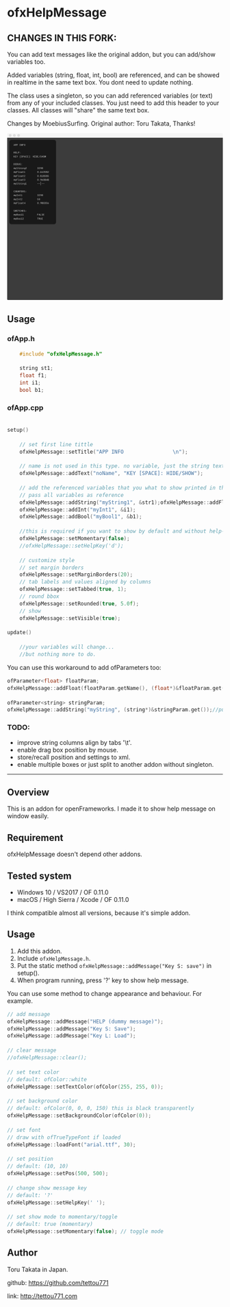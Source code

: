 # ofxHelpMessage

## CHANGES IN THIS FORK:

You can add text messages like the original addon, but you can add/show variables too.

Added variables (string, float, int, bool) are referenced, and can be showed in realtime in the same text box.
You dont need to update nothing.

The class uses a singleton, so you can add referenced variables (or text) from any of your included classes. You just need to add this header to your classes. All classes will "share" the same text box.

Changes by MoebiusSurfing. Original author: Toru Takata, Thanks!

![Alt text](/screenshot.jpg?raw=true "MoebiusSurfing")

## Usage

### ofApp.h
```cpp
    #include "ofxHelpMessage.h"

    string st1;
    float f1;
    int i1;
    bool b1;
```

### ofApp.cpp
```cpp 

setup()

    // set first line tittle
    ofxHelpMessage::setTitle("APP INFO                \n");
    
    // name is not used in this type. no variable, just the string text
    ofxHelpMessage::addText("noName", "KEY [SPACE]: HIDE/SHOW");
    
    // add the referenced variables that you what to show printed in the screen box
    // pass all variables as reference
    ofxHelpMessage::addString("myString1", &str1);ofxHelpMessage::addFloat("myFloat1 ", &f1);
    ofxHelpMessage::addInt("myInt1", &i1);
    ofxHelpMessage::addBool("myBool1", &b1);
    
    //this is required if you want to show by default and without help-key pressed!
    ofxHelpMessage::setMomentary(false);
    //ofxHelpMessage::setHelpKey('d');
    
    // customize style
    // set margin borders
    ofxHelpMessage::setMarginBorders(20);
    // tab labels and values aligned by columns
    ofxHelpMessage::setTabbed(true, 1);
    // round bbox
    ofxHelpMessage::setRounded(true, 5.0f);
    // show
    ofxHelpMessage::setVisible(true);

update()

    //your variables will change...
    //but nothing more to do.
```

You can use this workaround to add ofParameters too:
```cpp 
ofParameter<float> floatParam;
ofxHelpMessage::addFloat(floatParam.getName(), (float*)&floatParam.get());//get name from parameter

ofParameter<string> stringParam;
ofxHelpMessage::addString("myString", (string*)&stringParam.get());//put your custom name
```

### TODO:

+ improve string columns align by tabs '\t'.
+ enable drag box position by mouse.
+ store/recall position and settings to xml.
+ enable multiple boxes or just split to another addon without singleton.

-------------------------------------------------------------------------------------------------------

## Overview

This is an addon for openFrameworks.
I made it to show help message on window easily.

## Requirement

ofxHelpMessage doesn't depend other addons.

## Tested system

- Windows 10 / VS2017 / OF 0.11.0
- macOS / High Sierra / Xcode / OF 0.11.0


I think compatible almost all versions, because it's simple addon.

## Usage

1. Add this addon.
1. Include `ofxHelpMessage.h`.
1. Put the static method `ofxHelpMessage::addMessage("Key S: save")`  in setup().
1. When program running, press '?' key to show help message.



You can use some method to change appearance and behaviour.
For example.

```cpp
// add message
ofxHelpMessage::addMessage("HELP (dummy message)");
ofxHelpMessage::addMessage("Key S: Save");
ofxHelpMessage::addMessage("Key L: Load");

// clear message
//ofxHelpMessage::clear();

// set text color
// default: ofColor::white
ofxHelpMessage::setTextColor(ofColor(255, 255, 0));

// set background color
// default: ofColor(0, 0, 0, 150) this is black transparently
ofxHelpMessage::setBackgroundColor(ofColor(0));

// set font
// draw with ofTrueTypeFont if loaded
ofxHelpMessage::loadFont("arial.ttf", 30);

// set position
// default: (10, 10)
ofxHelpMessage::setPos(500, 500);

// change show message key
// default: '?'
ofxHelpMessage::setHelpKey(' ');

// set show mode to momentary/toggle
// default: true (momentary)
ofxHelpMessage::setMomentary(false); // toggle mode

```

## Author

Toru Takata in Japan.

github: https://github.com/tettou771

link: http://tettou771.com
